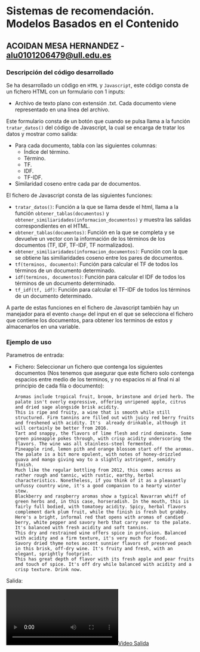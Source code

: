 # Sistemas de recomendación. Modelos Basados en el Contenido
## ACOIDAN MESA HERNANDEZ - [alu0101206479@ull.edu.es](alu0101206479@ull.edu.es)

### Descripción del código desarrollado

Se ha desarrollado un código en ```HTML``` y ```Javascript```, este código consta de un fichero HTML con un formulario con 1 inputs:

  * Archivo de texto plano con extensión .txt. Cada documento viene representado en una línea del archivo.

Este formulario consta de un botón que cuando se pulsa llama a la función ```tratar_datos()``` del código de Javascript, la cual se encarga de tratar los datos y mostrar como salida:

  * Para cada documento, tabla con las siguientes columnas:
    * Índice del término.
    * Término.
    * TF.
    * IDF.
    * TF-IDF.
  * Similaridad coseno entre cada par de documentos.


El fichero de Javascript consta de las siguientes funciones:

  * ```tratar_datos()```: Función a la que se llama desde el html, llama a la función ```obtener_tablas(documentos)``` y ```obtener_similiaridades(informacion_documentos)``` y muestra las salidas correspondientes en el HTML.
  * ```obtener_tablas(documentos)```: Función en la que se completa y se devuelve un vector con la información de los términos de los documentos (TF, IDF, TF-IDF, TF normalizados).
  * ```obtener_similiaridades(informacion_documentos)```: Función con la que se obtiene las similiaridades coseno entre los pares de documentos.
  * ```tf(terminos, documento)```: Función para calcular el TF de todos los términos de un documento determinado.
  * ```idf(terminos, documentos)```: Función para calcular el IDF de todos los términos de un documento determinado.
  * ```tf_idf(tf, idf)```: Función para calcular el TF-IDF de todos los términos de un documento determinado.

A parte de estas funciones en el fichero de Javascript también hay un manejador para el evento ```change``` del input en el que se selecciona el fichero que contiene los documentos, para obtener los terminos de estos y almacenarlos en una variable.

### Ejemplo de uso

Parametros de entrada:
  * Fichero: Seleccionar un fichero que contenga los siguientes documentos (Nos tenemos que asegurar que este fichero solo contenga espacios entre medio de los terminos, y no espacios ni al final ni al principio de cada fila o documento):  
    ```
    Aromas include tropical fruit, broom, brimstone and dried herb. The palate isn't overly expressive, offering unripened apple, citrus and dried sage alongside brisk acidity.
    This is ripe and fruity, a wine that is smooth while still structured. Firm tannins are filled out with juicy red berry fruits and freshened with acidity. It's  already drinkable, although it will certainly be better from 2016.
    Tart and snappy, the flavors of lime flesh and rind dominate. Some green pineapple pokes through, with crisp acidity underscoring the flavors. The wine was all stainless-steel fermented.
    Pineapple rind, lemon pith and orange blossom start off the aromas. The palate is a bit more opulent, with notes of honey-drizzled guava and mango giving way to a slightly astringent, semidry finish.
    Much like the regular bottling from 2012, this comes across as rather rough and tannic, with rustic, earthy, herbal characteristics. Nonetheless, if you think of it as a pleasantly unfussy country wine, it's a good companion to a hearty winter stew.
    Blackberry and raspberry aromas show a typical Navarran whiff of green herbs and, in this case, horseradish. In the mouth, this is fairly full bodied, with tomatoey acidity. Spicy, herbal flavors complement dark plum fruit, while the finish is fresh but grabby.
    Here's a bright, informal red that opens with aromas of candied berry, white pepper and savory herb that carry over to the palate. It's balanced with fresh acidity and soft tannins.
    This dry and restrained wine offers spice in profusion. Balanced with acidity and a firm texture, it's very much for food.
    Savory dried thyme notes accent sunnier flavors of preserved peach in this brisk, off-dry wine. It's fruity and fresh, with an elegant, sprightly footprint.
    This has great depth of flavor with its fresh apple and pear fruits and touch of spice. It's off dry while balanced with acidity and a crisp texture. Drink now.
    ```


Salida:
  
[![Video Salida](Ejemplos/Salidas/documents-01.mp4)](Ejemplos/Salidas/documents-01.mp4)
